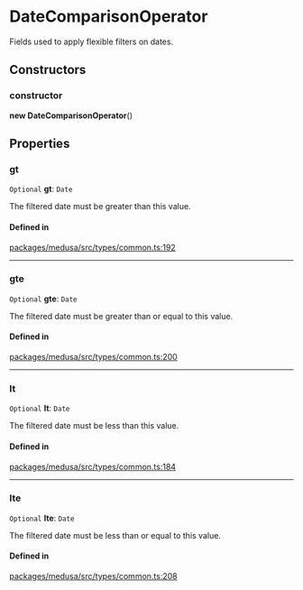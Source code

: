 # DateComparisonOperator

Fields used to apply flexible filters on dates.

## Constructors

### constructor

**new DateComparisonOperator**()

## Properties

### gt

 `Optional` **gt**: `Date`

The filtered date must be greater than this value.

#### Defined in

[packages/medusa/src/types/common.ts:192](https://github.com/medusajs/medusa/blob/3d9f5ae63/packages/medusa/src/types/common.ts#L192)

___

### gte

 `Optional` **gte**: `Date`

The filtered date must be greater than or equal to this value.

#### Defined in

[packages/medusa/src/types/common.ts:200](https://github.com/medusajs/medusa/blob/3d9f5ae63/packages/medusa/src/types/common.ts#L200)

___

### lt

 `Optional` **lt**: `Date`

The filtered date must be less than this value.

#### Defined in

[packages/medusa/src/types/common.ts:184](https://github.com/medusajs/medusa/blob/3d9f5ae63/packages/medusa/src/types/common.ts#L184)

___

### lte

 `Optional` **lte**: `Date`

The filtered date must be less than or equal to this value.

#### Defined in

[packages/medusa/src/types/common.ts:208](https://github.com/medusajs/medusa/blob/3d9f5ae63/packages/medusa/src/types/common.ts#L208)
